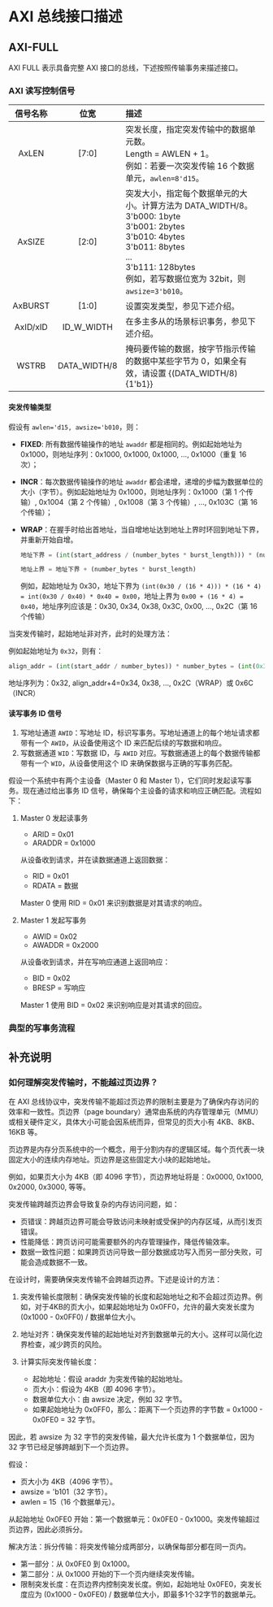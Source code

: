 <!-- =====================================================================
* Copyright (c) 2023, MongooseOrion.
* All rights reserved.
*
* The following code snippet may contain portions that are derived from
* OPEN-SOURCE communities, and these portions will be licensed with: 
*
* <NULL>
*
* If there is no OPEN-SOURCE licenses are listed, it indicates none of
* content in this Code document is sourced from OPEN-SOURCE communities. 
*
* In this case, the document is protected by copyright, and any use of
* all or part of its content by individuals, organizations, or companies
* without authorization is prohibited, unless the project repository
* associated with this document has added relevant OPEN-SOURCE licenses
* by github.com/MongooseOrion. 
*
* Please make sure using the content of this document in accordance with 
* the respective OPEN-SOURCE licenses. 
* 
* THIS CODE IS PROVIDED BY https://github.com/MongooseOrion. 
* FILE ENCODER TYPE: UTF-8
* ========================================================================
-->
# AXI 总线接口描述

## AXI-FULL

AXI FULL 表示具备完整 AXI 接口的总线，下述按照传输事务来描述接口。

### AXI 读写控制信号

| 信号名称 | 位宽 | 描述 |
| :---: | :---: | :--- |
| AxLEN | [7:0] | 突发长度，指定突发传输中的数据单元数。<br>Length = AWLEN + 1。<br>例如：若要一次突发传输 16 个数据单元，`awlen=8'd15`。 |
| AxSIZE | [2:0] | 突发大小，指定每个数据单元的大小。计算方法为 DATA_WIDTH/8。<br>3'b000: 1byte<br>3'b001: 2bytes<br>3'b010: 4bytes<br>3'b011: 8bytes<br>...<br>3'b111: 128bytes<br>例如，若写数据位宽为 32bit，则 `awsize=3'b010`。 |
| AxBURST | [1:0] | 设置突发类型，参见下述介绍。 |
| AxID/xID | ID_W_WIDTH | 在多主多从的场景标识事务，参见下述介绍。 |
| WSTRB | DATA_WIDTH/8 | 掩码要传输的数据，按字节指示传输的数据中某些字节为 0，如果全有效，请设置 {(DATA_WIDTH/8){1'b1}} |

#### 突发传输类型

假设有 `awlen='d15, awsize='b010`，则：

  * **FIXED**: 所有数据传输操作的地址 `awaddr` 都是相同的。例如起始地址为 0x1000，则地址序列：0x1000, 0x1000, 0x1000, ..., 0x1000（重复 16 次）；
  * **INCR**：每次数据传输操作的地址 `awaddr` 都会递增，递增的步幅为数据单位的大小（字节）。例如起始地址为 0x1000，则地址序列：0x1000（第 1 个传输）, 0x1004（第 2 个传输）, 0x1008（第 3 个传输）, ..., 0x103C（第 16 个传输）；
  * **WRAP**：在握手时给出首地址，当自增地址达到地址上界时环回到地址下界，并重新开始自增。

      ```python
      地址下界 = (int(start_address / (number_bytes * burst_length))) * (number_bytes * burst_length)   # 起始地址需要对齐
      ```
      ```python
      地址上界 = 地址下界 + (number_bytes * burst_length)
      ```
      例如，起始地址为 0x30，地址下界为 `(int(0x30 / (16 * 4))) * (16 * 4) = int(0x30 / 0x40) * 0x40 = 0x00`，地址上界为 `0x00 + (16 * 4) = 0x40`，地址序列应该是：0x30, 0x34, 0x38, 0x3C, 0x00, ..., 0x2C（第 16 个传输）
  
当突发传输时，起始地址非对齐，此时的处理方法：

例如起始地址为 `0x32`，则有：

```python
align_addr = (int(start_addr / number_bytes)) * number_bytes = (int(0x32 / 4)) * 4 = 0x30
```
地址序列为：0x32, align_addr+4=0x34, 0x38, ..., 0x2C（WRAP）或 0x6C（INCR）

#### 读写事务 ID 信号 

  1. 写地址通道 `AWID`：写地址 ID，标识写事务。写地址通道上的每个地址请求都带有一个 `AWID`，从设备使用这个 ID 来匹配后续的写数据和响应。
  2. 写数据通道 `WID`：写数据 ID，与 `AWID` 对应。写数据通道上的每个数据传输都带有一个 `WID`，从设备使用这个 ID 来确保数据与正确的写事务匹配。

假设一个系统中有两个主设备（Master 0 和 Master 1），它们同时发起读写事务。现在通过给出事务 ID 信号，确保每个主设备的请求和响应正确匹配。流程如下：

  1. Master 0 发起读事务

      * ARID = 0x01
      * ARADDR = 0x1000
      
      从设备收到请求，并在读数据通道上返回数据：

      * RID = 0x01
      * RDATA = 数据
    
      Master 0 使用 RID = 0x01 来识别数据是对其请求的响应。

  2. Master 1 发起写事务

      * AWID = 0x02
      * AWADDR = 0x2000

      从设备收到请求，并在写响应通道上返回响应：

      * BID = 0x02
      * BRESP = 写响应

      Master 1 使用 BID = 0x02 来识别响应是对其请求的回应。

### 典型的写事务流程



## 补充说明

### 如何理解突发传输时，不能越过页边界？

在 AXI 总线协议中，突发传输不能超过页边界的限制主要是为了确保内存访问的效率和一致性。页边界（page boundary）通常由系统的内存管理单元（MMU）或相关硬件定义，具体大小可能会因系统而异，但常见的页大小有 4KB、8KB、16KB 等。

页边界是内存分页系统中的一个概念，用于分割内存的逻辑区域。每个页代表一块固定大小的连续内存地址。页边界是这些固定大小块的起始地址。

例如，如果页大小为 4KB（即 4096 字节），页边界地址将是：0x0000, 0x1000, 0x2000, 0x3000, 等等。

突发传输跨越页边界会导致复杂的内存访问问题，如：

  * 页错误：跨越页边界可能会导致访问未映射或受保护的内存区域，从而引发页错误。
  * 性能降低：跨页访问可能需要额外的内存管理操作，降低传输效率。
  * 数据一致性问题：如果跨页访问导致一部分数据成功写入而另一部分失败，可能会造成数据不一致。

在设计时，需要确保突发传输不会跨越页边界。下述是设计的方法：

  1. 突发传输长度限制：确保突发传输的长度和起始地址之和不会超过页边界。例如，对于4KB的页大小，如果起始地址为 0x0FF0，允许的最大突发长度为 (0x1000 - 0x0FF0) / 数据单位大小。
  2. 地址对齐：确保突发传输的起始地址对齐到数据单元的大小。这样可以简化边界检查，减少跨页的风险。
  3. 计算实际突发传输长度：

      * 起始地址：假设 araddr 为突发传输的起始地址。
      * 页大小：假设为 4KB（即 4096 字节）。
      * 数据单位大小：由 awsize 决定，例如 32 字节。
      * 如果起始地址为 0x0FF0，那么：距离下一个页边界的字节数 = 0x1000 - 0x0FE0 = 32 字节。

因此，若 awsize 为 32 字节的突发传输，最大允许长度为 1 个数据单位，因为 32 字节已经足够跨越到下一个页边界。

假设：

  * 页大小为 4KB（4096 字节）。
  * awsize = 'b101（32 字节）。
  * awlen = 15（16 个数据单元）。

从起始地址 0x0FE0 开始：第一个数据单元：0x0FE0 - 0x1000。突发传输超过页边界，因此必须拆分。

解决方法：拆分传输：将突发传输分成两部分，以确保每部分都在同一页内。

  * 第一部分：从 0x0FE0 到 0x1000。
  * 第二部分：从 0x1000 开始的下一个页内继续突发传输。
  * 限制突发长度：在页边界内控制突发长度。例如，起始地址 0x0FE0，突发长度应为 (0x1000 - 0x0FE0) / 数据单位大小，即最多1个32字节的数据单元。